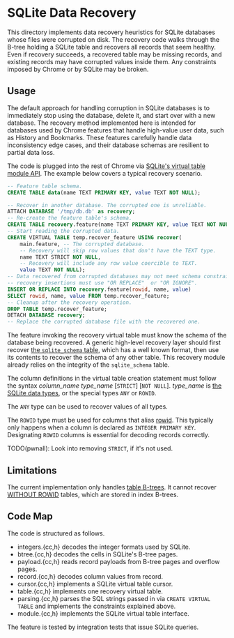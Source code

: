# SQLite Data Recovery

This directory implements data recovery heuristics for SQLite databases whose
files were corrupted on disk. The recovery code walks through the B-tree
holding a SQLite table and recovers all records that seem healthy. Even if
recovery succeeds, a recovered table may be missing records, and existing
records may have corrupted values inside them. Any constraints imposed by Chrome
or by SQLite may be broken.


## Usage

The default approach for handling corruption in SQLite databases is to
immediately stop using the database, delete it, and start over with a new
database. The recovery method implemented here is intended for databases used by
Chrome features that handle high-value user data, such as History and Bookmarks.
These features carefully handle data inconsistency edge cases, and their
database schemas are resilient to partial data loss.

The code is plugged into the rest of Chrome via
[SQLite's virtual table module API](https://sqlite.org/vtab.html). The example
below covers a typical recovery scenario.

```sql
-- Feature table schema.
CREATE TABLE data(name TEXT PRIMARY KEY, value TEXT NOT NULL);

-- Recover in another database. The corrupted one is unreliable.
ATTACH DATABASE '/tmp/db.db' as recovery;
-- Re-create the feature table's schema.
CREATE TABLE recovery.feature(name TEXT PRIMARY KEY, value TEXT NOT NULL);
-- Start reading the corrupted data.
CREATE VIRTUAL TABLE temp.recover_feature USING recover(
    main.feature, -- The corrupted database.
    -- Recovery will skip row values that don't have the TEXT type.
    name TEXT STRICT NOT NULL,
    -- Recovery will include any row value coercible to TEXT.
    value TEXT NOT NULL);
-- Data recovered from corrupted databases may not meet schema constraints, so
-- recovery insertions must use "OR REPLACE"  or "OR IGNORE".
INSERT OR REPLACE INTO recovery.feature(rowid, name, value)
SELECT rowid, name, value FROM temp.recover_feature;
-- Cleanup after the recovery operation.
DROP TABLE temp.recover_feature;
DETACH DATABASE recovery;
-- Replace the corrupted database file with the recovered one.
```

The feature invoking the recovery virtual table must know the schema of the
database being recovered. A generic high-level recovery layer should first
recover
[the `sqlite_schema` table](https://www.sqlite.org/fileformat.html#storage_of_the_sql_database_schema),
which has a well known format, then use its contents to recover the schema of
any other table. This recovery module already relies on the integrity of the
`sqlite_schema` table.

The column definitions in the virtual table creation statement must follow
the syntax _column\_name_ _type\_name_ [`STRICT`] [`NOT NULL`]. _type\_name_ is
[the SQLite data types](https://www.sqlite.org/datatype3.html#storage_classes_and_datatypes),
or the special types `ANY` or `ROWID`.

The `ANY` type can be used to recover values of all types.

The `ROWID` type must be used for columns that alias
[rowid](https://www.sqlite.org/lang_createtable.html#rowid). This typically only
happens when a column is declared as `INTEGER PRIMARY KEY`.
Designating `ROWID` columns is essential for decoding records correctly.

TODO(pwnall): Look into removing `STRICT`, if it's not used.


## Limitations

The current implementation only handles [table
B-trees](https://www.sqlite.org/fileformat.html#b_tree_pages). It cannot
recover [WITHOUT ROWID](https://www.sqlite.org/rowidtable.html) tables, which
are stored in index B-trees.


## Code Map

The code is structured as follows.

* integers.{cc,h} decodes the integer formats used by SQLite.
* btree.{cc,h} decodes the cells in SQLite's B-tree pages.
* payload.{cc,h} reads record payloads from B-tree pages and overflow pages.
* record.{cc,h} decodes column values from record.
* cursor.{cc,h} implements a SQLite virtual table cursor.
* table.{cc,h} implements one recovery virtual table.
* parsing.{cc,h} parses the SQL strings passed in via `CREATE VIRTUAL TABLE`
  and implements the constraints explained above.
* module.{cc,h} implements the SQLite virtual table interface.

The feature is tested by integration tests that issue SQLite queries.
